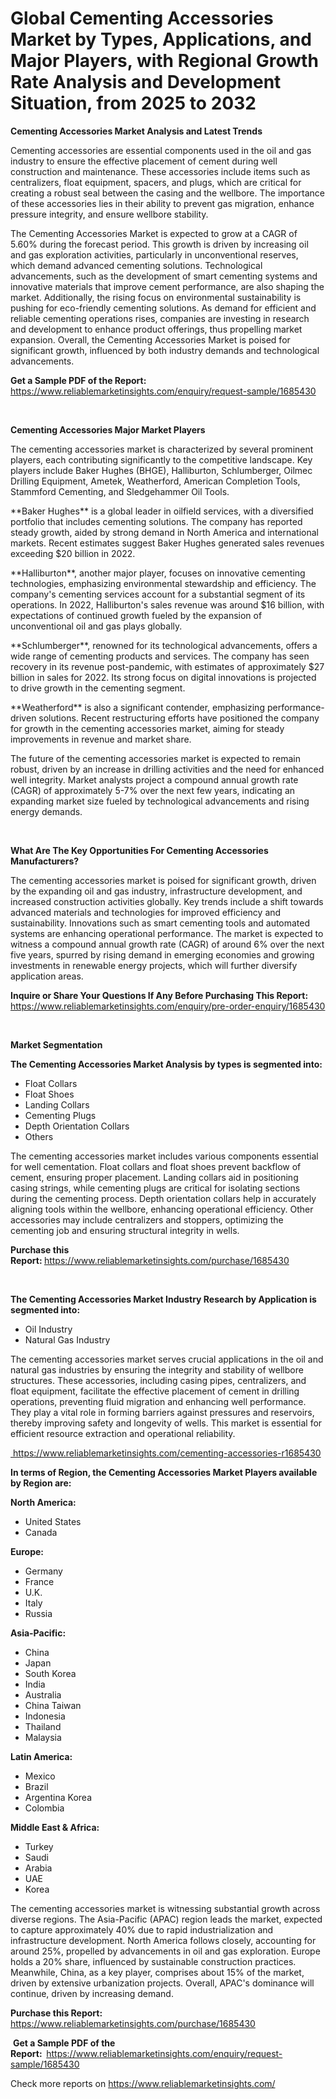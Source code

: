 <p><h1>Global Cementing Accessories Market by Types, Applications, and Major Players, with Regional Growth Rate Analysis and Development Situation, from 2025 to 2032</h1></p><p><strong>Cementing Accessories Market Analysis and Latest Trends</strong></p>
<p><p>Cementing accessories are essential components used in the oil and gas industry to ensure the effective placement of cement during well construction and maintenance. These accessories include items such as centralizers, float equipment, spacers, and plugs, which are critical for creating a robust seal between the casing and the wellbore. The importance of these accessories lies in their ability to prevent gas migration, enhance pressure integrity, and ensure wellbore stability.</p><p>The Cementing Accessories Market is expected to grow at a CAGR of 5.60% during the forecast period. This growth is driven by increasing oil and gas exploration activities, particularly in unconventional reserves, which demand advanced cementing solutions. Technological advancements, such as the development of smart cementing systems and innovative materials that improve cement performance, are also shaping the market. Additionally, the rising focus on environmental sustainability is pushing for eco-friendly cementing solutions. As demand for efficient and reliable cementing operations rises, companies are investing in research and development to enhance product offerings, thus propelling market expansion. Overall, the Cementing Accessories Market is poised for significant growth, influenced by both industry demands and technological advancements.</p></p>
<p><strong>Get a Sample PDF of the Report:&nbsp;</strong> <a href="https://www.reliablemarketinsights.com/enquiry/request-sample/1685430?utm_campaign=3293&utm_medium=2&utm_source=Github&utm_content=ia&utm_term=08042025&utm_id=cementing-accessories">https://www.reliablemarketinsights.com/enquiry/request-sample/1685430</a></p>
<p>&nbsp;</p>
<p><strong>Cementing Accessories Major Market Players</strong></p>
<p><p>The cementing accessories market is characterized by several prominent players, each contributing significantly to the competitive landscape. Key players include Baker Hughes (BHGE), Halliburton, Schlumberger, Oilmec Drilling Equipment, Ametek, Weatherford, American Completion Tools, Stammford Cementing, and Sledgehammer Oil Tools.</p><p>**Baker Hughes** is a global leader in oilfield services, with a diversified portfolio that includes cementing solutions. The company has reported steady growth, aided by strong demand in North America and international markets. Recent estimates suggest Baker Hughes generated sales revenues exceeding $20 billion in 2022.</p><p>**Halliburton**, another major player, focuses on innovative cementing technologies, emphasizing environmental stewardship and efficiency. The company's cementing services account for a substantial segment of its operations. In 2022, Halliburton's sales revenue was around $16 billion, with expectations of continued growth fueled by the expansion of unconventional oil and gas plays globally.</p><p>**Schlumberger**, renowned for its technological advancements, offers a wide range of cementing products and services. The company has seen recovery in its revenue post-pandemic, with estimates of approximately $27 billion in sales for 2022. Its strong focus on digital innovations is projected to drive growth in the cementing segment.</p><p>**Weatherford** is also a significant contender, emphasizing performance-driven solutions. Recent restructuring efforts have positioned the company for growth in the cementing accessories market, aiming for steady improvements in revenue and market share.</p><p>The future of the cementing accessories market is expected to remain robust, driven by an increase in drilling activities and the need for enhanced well integrity. Market analysts project a compound annual growth rate (CAGR) of approximately 5-7% over the next few years, indicating an expanding market size fueled by technological advancements and rising energy demands.</p></p>
<p>&nbsp;</p>
<p><strong>What Are The Key Opportunities For Cementing Accessories Manufacturers?</strong></p>
<p><p>The cementing accessories market is poised for significant growth, driven by the expanding oil and gas industry, infrastructure development, and increased construction activities globally. Key trends include a shift towards advanced materials and technologies for improved efficiency and sustainability. Innovations such as smart cementing tools and automated systems are enhancing operational performance. The market is expected to witness a compound annual growth rate (CAGR) of around 6% over the next five years, spurred by rising demand in emerging economies and growing investments in renewable energy projects, which will further diversify application areas.</p></p>
<p><strong>Inquire or Share Your Questions If Any Before Purchasing This Report:</strong> <a href="https://www.reliablemarketinsights.com/enquiry/pre-order-enquiry/1685430?utm_campaign=3293&utm_medium=2&utm_source=Github&utm_content=ia&utm_term=08042025&utm_id=cementing-accessories">https://www.reliablemarketinsights.com/enquiry/pre-order-enquiry/1685430</a></p>
<p>&nbsp;</p>
<p><strong>Market Segmentation</strong></p>
<p><strong>The Cementing Accessories Market Analysis by types is segmented into:</strong></p>
<p><ul><li>Float Collars</li><li>Float Shoes</li><li>Landing Collars</li><li>Cementing Plugs</li><li>Depth Orientation Collars</li><li>Others</li></ul></p>
<p><p>The cementing accessories market includes various components essential for well cementation. Float collars and float shoes prevent backflow of cement, ensuring proper placement. Landing collars aid in positioning casing strings, while cementing plugs are critical for isolating sections during the cementing process. Depth orientation collars help in accurately aligning tools within the wellbore, enhancing operational efficiency. Other accessories may include centralizers and stoppers, optimizing the cementing job and ensuring structural integrity in wells.</p></p>
<p><strong>Purchase this Report:&nbsp;</strong><a href="https://www.reliablemarketinsights.com/purchase/1685430?utm_campaign=3293&utm_medium=2&utm_source=Github&utm_content=ia&utm_term=08042025&utm_id=cementing-accessories">https://www.reliablemarketinsights.com/purchase/1685430</a></p>
<p>&nbsp;</p>
<p><strong>The Cementing Accessories Market Industry Research by Application is segmented into:</strong></p>
<p><ul><li>Oil Industry</li><li>Natural Gas Industry</li></ul></p>
<p><p>The cementing accessories market serves crucial applications in the oil and natural gas industries by ensuring the integrity and stability of wellbore structures. These accessories, including casing pipes, centralizers, and float equipment, facilitate the effective placement of cement in drilling operations, preventing fluid migration and enhancing well performance. They play a vital role in forming barriers against pressures and reservoirs, thereby improving safety and longevity of wells. This market is essential for efficient resource extraction and operational reliability.</p></p>
<p><a href="https://www.reliablemarketinsights.com/cementing-accessories-r1685430?utm_campaign=3293&utm_medium=2&utm_source=Github&utm_content=ia&utm_term=08042025&utm_id=cementing-accessories">&nbsp;https://www.reliablemarketinsights.com/cementing-accessories-r1685430</a></p>
<p><strong>In terms of Region, the Cementing Accessories Market Players available by Region are:</strong></p>
<p>
    <p> <strong> North America: </strong>
        <ul>
            <li>United States</li>
            <li>Canada</li>
        </ul>
        </p> 
    <p> <strong> Europe: </strong>
        <ul>
            <li>Germany</li>
            <li>France</li>
            <li>U.K.</li>
            <li>Italy</li>
            <li>Russia</li>
        </ul>
        </p> 
    <p> <strong> Asia-Pacific: </strong>
        <ul>
            <li>China</li>
            <li>Japan</li>
            <li>South Korea</li>
            <li>India</li>
            <li>Australia</li>
            <li>China Taiwan</li>
            <li>Indonesia</li>
            <li>Thailand</li>
            <li>Malaysia</li>
        </ul>
        </p> 
    <p> <strong> Latin America: </strong>
        <ul>
            <li>Mexico</li>
            <li>Brazil</li>
            <li>Argentina Korea</li>
            <li>Colombia</li>
        </ul>
        </p> 
    <p> <strong> Middle East & Africa: </strong>
        <ul>
            <li>Turkey</li>
            <li>Saudi</li>
            <li>Arabia</li>
            <li>UAE</li>
            <li>Korea</li>
        </ul>
    </p>
    </p>
<p><p>The cementing accessories market is witnessing substantial growth across diverse regions. The Asia-Pacific (APAC) region leads the market, expected to capture approximately 40% due to rapid industrialization and infrastructure development. North America follows closely, accounting for around 25%, propelled by advancements in oil and gas exploration. Europe holds a 20% share, influenced by sustainable construction practices. Meanwhile, China, as a key player, comprises about 15% of the market, driven by extensive urbanization projects. Overall, APAC's dominance will continue, driven by increasing demand.</p></p>
<p><strong>Purchase this Report: </strong><a href="https://www.reliablemarketinsights.com/purchase/1685430?utm_campaign=3293&utm_medium=2&utm_source=Github&utm_content=ia&utm_term=08042025&utm_id=cementing-accessories">https://www.reliablemarketinsights.com/purchase/1685430</a></p>
<p>&nbsp;<strong>Get a Sample PDF of the Report:&nbsp;&nbsp;</strong><a href="https://www.reliablemarketinsights.com/enquiry/request-sample/1685430?utm_campaign=3293&utm_medium=2&utm_source=Github&utm_content=ia&utm_term=08042025&utm_id=cementing-accessories">https://www.reliablemarketinsights.com/enquiry/request-sample/1685430</a></p>
<p><strong></strong></p>
<p>Check more reports on <a href="https://www.reliablemarketinsights.com/?utm_campaign=3293&utm_medium=2&utm_source=Github&utm_content=ia&utm_term=08042025&utm_id=cementing-accessories">https://www.reliablemarketinsights.com/</a></p>